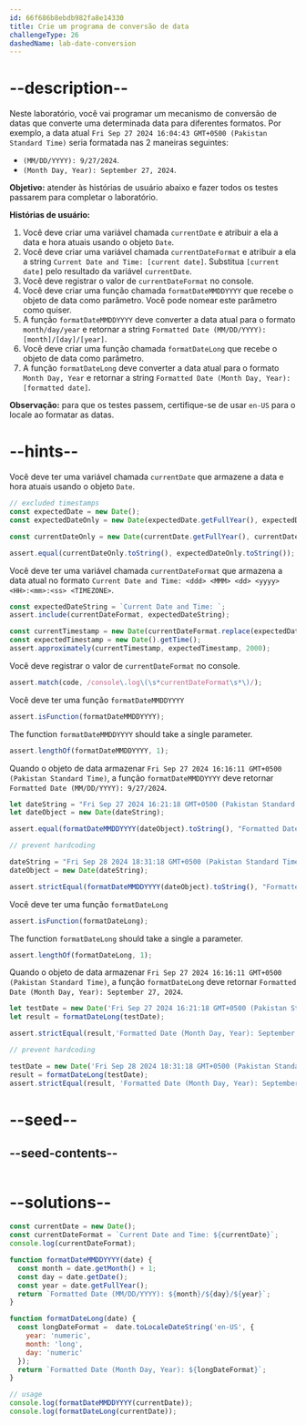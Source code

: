 ```yaml
---
id: 66f686b8ebdb982fa8e14330
title: Crie um programa de conversão de data
challengeType: 26
dashedName: lab-date-conversion
---
```


# --description--

Neste laboratório, você vai programar um mecanismo de conversão de datas que converte uma determinada data para diferentes formatos. Por exemplo, a data atual `Fri Sep 27 2024 16:04:43 GMT+0500 (Pakistan Standard Time)` seria formatada nas 2 maneiras seguintes:

- `(MM/DD/YYYY): 9/27/2024`.
- `(Month Day, Year): September 27, 2024`.

**Objetivo:** atender às histórias de usuário abaixo e fazer todos os testes passarem para completar o laboratório.

**Histórias de usuário:**

1. Você deve criar uma variável chamada `currentDate` e atribuir a ela a data e hora atuais usando o objeto `Date`.
2. Você deve criar uma variável chamada `currentDateFormat` e atribuir a ela a string `Current Date and Time: [current date]`. Substitua `[current date]` pelo resultado da variável `currentDate`.
3. Você deve registrar o valor de `currentDateFormat` no console.
4. Você deve criar uma função chamada `formatDateMMDDYYYY` que recebe o objeto de data como parâmetro. Você pode nomear este parâmetro como quiser.
5. A função `formatDateMMDDYYYY` deve converter a data atual para o formato `month/day/year` e retornar a string `Formatted Date (MM/DD/YYYY): [month]/[day]/[year]`.
6. Você deve criar uma função chamada `formatDateLong` que recebe o objeto de data como parâmetro.
7. A função `formatDateLong` deve converter a data atual para o formato `Month Day, Year` e retornar a string `Formatted Date (Month Day, Year): [formatted date]`.

**Observação:** para que os testes passem, certifique-se de usar `en-US` para o locale ao formatar as datas.

# --hints--

Você deve ter uma variável chamada `currentDate` que armazene a data e hora atuais usando o objeto `Date`.

```js
// excluded timestamps
const expectedDate = new Date();
const expectedDateOnly = new Date(expectedDate.getFullYear(), expectedDate.getMonth(), expectedDate.getDate());

const currentDateOnly = new Date(currentDate.getFullYear(), currentDate.getMonth(), currentDate.getDate());

assert.equal(currentDateOnly.toString(), expectedDateOnly.toString());
```

Você deve ter uma variável chamada `currentDateFormat` que armazena a data atual no formato `Current Date and Time: <ddd> <MMM> <dd> <yyyy> <HH>:<mm>:<ss> <TIMEZONE>`.

```js
const expectedDateString = `Current Date and Time: `;
assert.include(currentDateFormat, expectedDateString);

const currentTimestamp = new Date(currentDateFormat.replace(expectedDateString, '')).getTime();
const expectedTimestamp = new Date().getTime();
assert.approximately(currentTimestamp, expectedTimestamp, 2000);
```

Você deve registrar o valor de `currentDateFormat` no console.

```js
assert.match(code, /console\.log\(\s*currentDateFormat\s*\)/);
```

Você deve ter uma função `formatDateMMDDYYYY`

```js
assert.isFunction(formatDateMMDDYYYY);
```

The function `formatDateMMDDYYYY` should take a single parameter.

```js
assert.lengthOf(formatDateMMDDYYYY, 1);
```

Quando o objeto de data armazenar `Fri Sep 27 2024 16:16:11 GMT+0500 (Pakistan Standard Time)`, a função `formatDateMMDDYYYY` deve retornar `Formatted Date (MM/DD/YYYY): 9/27/2024`.

```js
let dateString = "Fri Sep 27 2024 16:21:18 GMT+0500 (Pakistan Standard Time)";
let dateObject = new Date(dateString);

assert.equal(formatDateMMDDYYYY(dateObject).toString(), "Formatted Date (MM/DD/YYYY): 9/27/2024");

// prevent hardcoding

dateString = "Fri Sep 28 2024 18:31:18 GMT+0500 (Pakistan Standard Time)";
dateObject = new Date(dateString);

assert.strictEqual(formatDateMMDDYYYY(dateObject).toString(), "Formatted Date (MM/DD/YYYY): 9/28/2024");
```

Você deve ter uma função `formatDateLong`

```js
assert.isFunction(formatDateLong);
```

The function `formatDateLong` should take a single a parameter.

```js
assert.lengthOf(formatDateLong, 1);
```

Quando o objeto de data armazenar `Fri Sep 27 2024 16:16:11 GMT+0500 (Pakistan Standard Time)`, a função `formatDateLong` deve retornar `Formatted Date (Month Day, Year): September 27, 2024`.

```js
let testDate = new Date('Fri Sep 27 2024 16:21:18 GMT+0500 (Pakistan Standard Time)');
let result = formatDateLong(testDate);

assert.strictEqual(result,'Formatted Date (Month Day, Year): September 27, 2024', `Test failed: ${result}`); 

// prevent hardcoding

testDate = new Date('Fri Sep 28 2024 18:31:18 GMT+0500 (Pakistan Standard Time)');
result = formatDateLong(testDate);
assert.strictEqual(result, 'Formatted Date (Month Day, Year): September 28, 2024'); 
```

# --seed--

## --seed-contents--

```js

```

# --solutions--

```js
const currentDate = new Date();
const currentDateFormat = `Current Date and Time: ${currentDate}`; 
console.log(currentDateFormat);

function formatDateMMDDYYYY(date) {
  const month = date.getMonth() + 1;
  const day = date.getDate();
  const year = date.getFullYear();
  return `Formatted Date (MM/DD/YYYY): ${month}/${day}/${year}`;
}

function formatDateLong(date) {
  const longDateFormat =  date.toLocaleDateString('en-US', {
    year: 'numeric',
    month: 'long',
    day: 'numeric'
  });
  return `Formatted Date (Month Day, Year): ${longDateFormat}`;
}

// usage
console.log(formatDateMMDDYYYY(currentDate));
console.log(formatDateLong(currentDate));

```

